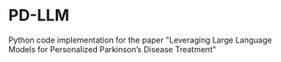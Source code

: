# PD-LLM
Python code implementation for the paper "Leveraging Large Language Models for Personalized Parkinson’s Disease Treatment"
